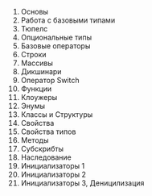 1. Основы
2. Работа с базовыми типами
3. Тюпелс
4. Опциональные типы
5. Базовые операторы
6. Строки
7. Массивы
8. Дикшинари
9. Оператор Switch
10. Функции
11. Клоужеры
12. Энумы
13. Классы и Структуры
14. Свойства
15. Свойства типов
16. Методы
17. Субскрибты
18. Наследование 
19. Инициализаторы 1
20. Инициализаторы 2
21. Инициализаторы 3, Деницилизация
